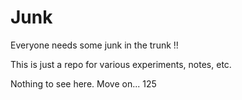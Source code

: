 # Junk

Everyone needs some junk in the trunk !!

This is just a repo for various experiments, notes, etc. 

Nothing to see here. Move on... 125
